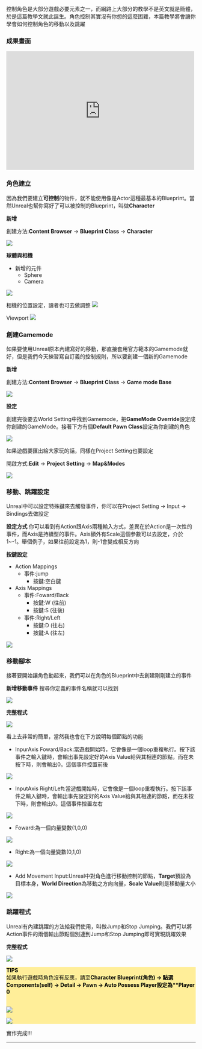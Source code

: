 控制角色是大部分遊戲必要元素之一，而網路上大部分的教學不是英文就是簡體，於是這篇教學文就此誕生。角色控制其實沒有你想的這麼困難，本篇教學將會讓你學會如何控制角色的移動以及跳躍

### 成果畫面

<div class="video-container">
<iframe width="500" height="315" src="https://youtu.be/iGgeDAb_lY0" frameborder="0"></iframe>
</div>


### 角色建立
因為我們要建立**可控制**的物件，就不能使用像是Actor這種最基本的Blueprint。當然Unreal也幫你寫好了可以被控制的Blueprint，叫做**Character**

<b>新增</b>

創建方法:**Content Browser** -> **Blueprint Class** -> **Character**

![](https://i.imgur.com/UupMgZl.png)


<b>球體與相機</b>
- 新增的元件
    + Sphere
    + Camera
    
![](https://i.imgur.com/xkanZMg.png)

相機的位置設定，讀者也可去做調整
![](https://i.imgur.com/gUAcD8D.png)

Viewport
![](https://i.imgur.com/7jcfUkh.png)



### 創建Gamemode
如果要使用Unreal原本內建寫好的移動，那直接套用官方範本的Gamemode就好，但是我們今天練習寫自訂義的控制規則，所以要創建一個新的Gamemode

<b>新增</b>

創建方法:**Content Browser** -> **Blueprint Class** -> **Game mode Base**

![](https://i.imgur.com/FjxxrC8.png)

<b>設定</b>

創建完後要去World Setting中找到Gamemode，把**GameMode Override**設定成你創建的GameMode。接著下方有個**Default Pawn Class**設定為你創建的角色

![](https://i.imgur.com/ZulQFXK.png)

如果遊戲要匯出給大家玩的話，同樣在Project Setting也要設定

開啟方式:**Edit** -> **Project Setting** -> **Map&Modes**

![](https://i.imgur.com/hNpshpN.png)

### 移動、跳躍設定
Unreal中可以設定特殊鍵來去觸發事件，你可以在Project Setting -> Input -> Bindings去做設定

<b>設定方式</b>
你可以看到有Action跟Axis兩種輸入方式，差異在於Action是一次性的事件，而Axis是持續型的事件。Axis額外有Scale這個參數可以去設定，介於1~-1。舉個例子，如果往前設定為1，則-1會變成相反方向

<b>按鍵設定</b>
- Action Mappings
    + 事件:jump
        -  按鍵:空白鍵
- Axis Mappings
    + 事件:Foward/Back
        - 按鍵:W (往前)
        - 按鍵:S (往後)
    + 事件:Right/Left
        - 按鍵:D (往右)
        - 按鍵:A (往左)

![](https://i.imgur.com/PoyQOAD.png)

### 移動腳本
接著要開始讓角色動起來，我們可以在角色的Blueprint中去創建剛剛建立的事件

<b>新增移動事件</b>
搜尋你定義的事件名稱就可以找到

![](https://i.imgur.com/evIKNal.png)

<b>完整程式</b>

![](https://i.imgur.com/Bw8080B.png)

看上去非常的簡單，當然我也會在下方說明每個節點的功能

- InpurAxis Foward/Back:當遊戲開始時，它會像是一個loop重複執行。按下該事件之輸入鍵時，會輸出事先設定好的Axis Value給與其相連的節點，而在未按下時，則會輸出0。這個事件控置前後

![](https://i.imgur.com/00LJ6Pe.png)

- InputAxis Right/Left:當遊戲開始時，它會像是一個loop重複執行。按下該事件之輸入鍵時，會輸出事先設定好的Axis Value給與其相連的節點，而在未按下時，則會輸出0。這個事件控置左右

![](https://i.imgur.com/47EGlN8.png)

- Foward:為一個向量變數(1,0,0)

![](https://i.imgur.com/Z7AmqWj.png)

- Right:為一個向量變數(0,1,0)

![](https://i.imgur.com/D4CR3k5.png)

- Add Movement Input:Unreal中對角色進行移動控制的節點，**Target**預設為目標本身，**World Direction**為移動之方向向量，**Scale Value**則是移動量大小

![](https://i.imgur.com/DvBeV4t.png)

### 跳躍程式
Unreal有內建跳躍的方法給我們使用，叫做Jump和Stop Jumping。我們可以將Action事件的兩個輸出節點個別連到Jump和Stop Jumping即可實現跳躍效果

<b>完整程式</b>

![](https://i.imgur.com/mQkCRDY.png)

<div style="background-color:#FFEE99;">
<b><font color="black"> TIPS</font></b>
<br>
<font color="black">如果執行遊戲時角色沒有反應，請至<b>Character Blueprint(角色) -> 點選Components(self) -> Detail -> Pawn -> Auto Possess Player設定為**Player 0</b><br><br> </font>

![](https://i.imgur.com/4PPkWzp.png)

![](https://i.imgur.com/ynHleQd.png)
<br>
</div>


實作完成!!!

---